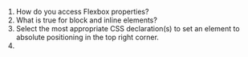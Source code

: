1. How do you access Flexbox properties?
2. What is true for block and inline elements?
3. Select the most appropriate CSS declaration(s) to set an element to absolute positioning in the top right corner.
4. 
